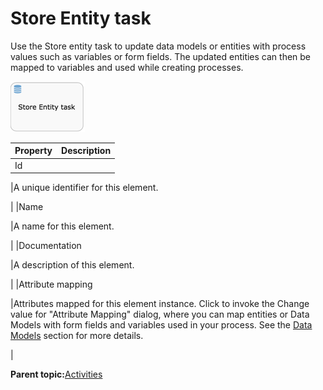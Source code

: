# Store Entity task

Use the Store entity task to update data models or entities with process values such as variables or form fields. The updated entities can then be mapped to variables and used while creating processes.

![left](../images/storeentity.png)

|Property|Description|
|--------|-----------|
|Id

|A unique identifier for this element.

|
|Name

|A name for this element.

|
|Documentation

|A description of this element.

|
|Attribute mapping

|Attributes mapped for this element instance. Click to invoke the Change value for "Attribute Mapping" dialog, where you can map entities or Data Models with form fields and variables used in your process. See the [Data Models](data_models.md) section for more details.

|

**Parent topic:**[Activities](../topics/activities.md)

